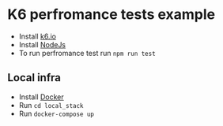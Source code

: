 # K6 perfromance tests example

- Install [k6.io](https://k6.io/docs/get-started/installation/)
- Install [NodeJs](https://nodejs.org/en/download/)
- To run perfromance test run `npm run test`

## Local infra

- Install [Docker](https://www.docker.com/products/docker-desktop/)
- Run `cd local_stack`
- Run `docker-compose up`
